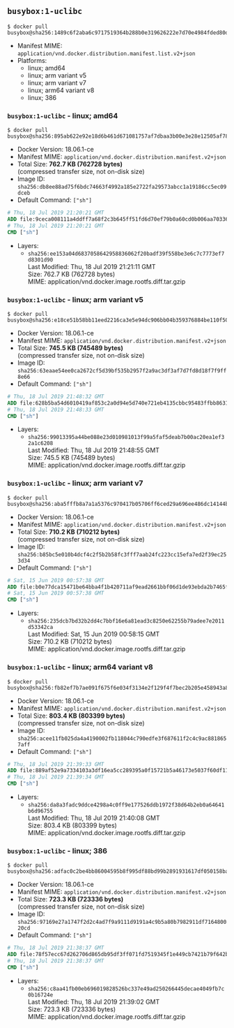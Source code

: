 ## `busybox:1-uclibc`

```console
$ docker pull busybox@sha256:1489c6f2aba6c9717519364b288b0e319626222e7d70e4984fded80de547317c
```

-	Manifest MIME: `application/vnd.docker.distribution.manifest.list.v2+json`
-	Platforms:
	-	linux; amd64
	-	linux; arm variant v5
	-	linux; arm variant v7
	-	linux; arm64 variant v8
	-	linux; 386

### `busybox:1-uclibc` - linux; amd64

```console
$ docker pull busybox@sha256:895ab622e92e18d6b461d671081757af7dbaa3b00e3e28e12505af7817f73649
```

-	Docker Version: 18.06.1-ce
-	Manifest MIME: `application/vnd.docker.distribution.manifest.v2+json`
-	Total Size: **762.7 KB (762728 bytes)**  
	(compressed transfer size, not on-disk size)
-	Image ID: `sha256:db8ee88ad75f6bdc74663f4992a185e2722fa29573abcc1a19186cc5ec09dceb`
-	Default Command: `["sh"]`

```dockerfile
# Thu, 18 Jul 2019 21:20:21 GMT
ADD file:9ceca008111a4ddff7a68f2c3b645ff51fd6d70ef79b0a60cd0b006aa7033698 in / 
# Thu, 18 Jul 2019 21:20:21 GMT
CMD ["sh"]
```

-	Layers:
	-	`sha256:ee153a04d6837058642958836062f20badf39f558be3e6c7c7773ef7d8301d90`  
		Last Modified: Thu, 18 Jul 2019 21:21:11 GMT  
		Size: 762.7 KB (762728 bytes)  
		MIME: application/vnd.docker.image.rootfs.diff.tar.gzip

### `busybox:1-uclibc` - linux; arm variant v5

```console
$ docker pull busybox@sha256:e18ce51b58bb11eed2216ca3e5e94dc906bb04b359376884be110f5026b1f9c1
```

-	Docker Version: 18.06.1-ce
-	Manifest MIME: `application/vnd.docker.distribution.manifest.v2+json`
-	Total Size: **745.5 KB (745489 bytes)**  
	(compressed transfer size, not on-disk size)
-	Image ID: `sha256:63eaae54ee0ca2672cf5d39bf535b2957f2a9ac3df3af7d7fd8d18f7f9ff8e66`
-	Default Command: `["sh"]`

```dockerfile
# Thu, 18 Jul 2019 21:48:32 GMT
ADD file:628b5ba54d6010419af853c2a0d94e5d740e721eb4135cbbc95483ffbb863187 in / 
# Thu, 18 Jul 2019 21:48:33 GMT
CMD ["sh"]
```

-	Layers:
	-	`sha256:99013395a44be088e23d010981013f99a5faf5deab7b00ac20ea1ef32a1c6208`  
		Last Modified: Thu, 18 Jul 2019 21:48:55 GMT  
		Size: 745.5 KB (745489 bytes)  
		MIME: application/vnd.docker.image.rootfs.diff.tar.gzip

### `busybox:1-uclibc` - linux; arm variant v7

```console
$ docker pull busybox@sha256:aba5fffb8a7a1a5376c970417b05706ff6ced29a696ee486dc14144b7221d9f1
```

-	Docker Version: 18.06.1-ce
-	Manifest MIME: `application/vnd.docker.distribution.manifest.v2+json`
-	Total Size: **710.2 KB (710212 bytes)**  
	(compressed transfer size, not on-disk size)
-	Image ID: `sha256:b85bc5e010b4dcf4c2f5b2b58fc3fff7aab24fc223cc15efa7ed2f39ec253d34`
-	Default Command: `["sh"]`

```dockerfile
# Sat, 15 Jun 2019 00:57:38 GMT
ADD file:b0e77dca15471be64bba4f1b420711af9ead2661bbf06d1de93ebda2b7465f80 in / 
# Sat, 15 Jun 2019 00:57:38 GMT
CMD ["sh"]
```

-	Layers:
	-	`sha256:235dcb7bd32b2dd4c7bbf16e6a81ead3c8250e62255b79adee7e2011d53342ca`  
		Last Modified: Sat, 15 Jun 2019 00:58:15 GMT  
		Size: 710.2 KB (710212 bytes)  
		MIME: application/vnd.docker.image.rootfs.diff.tar.gzip

### `busybox:1-uclibc` - linux; arm64 variant v8

```console
$ docker pull busybox@sha256:fb82ef7b7ae091f675f6e034f3134e2f129f4f7bec2b205e458943a8f3edb73b
```

-	Docker Version: 18.06.1-ce
-	Manifest MIME: `application/vnd.docker.distribution.manifest.v2+json`
-	Total Size: **803.4 KB (803399 bytes)**  
	(compressed transfer size, not on-disk size)
-	Image ID: `sha256:acee11fb025da4a4190002fb118044c790edfe3f687611f2c4c9ac8818657aff`
-	Default Command: `["sh"]`

```dockerfile
# Thu, 18 Jul 2019 21:39:33 GMT
ADD file:889af52e9a7334103a3df16ea5cc289395a0f15721b5a46173e5037f60df11b6 in / 
# Thu, 18 Jul 2019 21:39:34 GMT
CMD ["sh"]
```

-	Layers:
	-	`sha256:da8a3fadc9ddce4298a4c0ff9e177526ddb1972f38d64b2eb0a64641b6d96755`  
		Last Modified: Thu, 18 Jul 2019 21:40:08 GMT  
		Size: 803.4 KB (803399 bytes)  
		MIME: application/vnd.docker.image.rootfs.diff.tar.gzip

### `busybox:1-uclibc` - linux; 386

```console
$ docker pull busybox@sha256:adfac0c2be4bb86004595b8f995df88bd99b2891931617df050158baa709c331
```

-	Docker Version: 18.06.1-ce
-	Manifest MIME: `application/vnd.docker.distribution.manifest.v2+json`
-	Total Size: **723.3 KB (723336 bytes)**  
	(compressed transfer size, not on-disk size)
-	Image ID: `sha256:97169e27a1747f2d2c4ad7f9a9111d9191a4c9b5a80b7982911df716480020cd`
-	Default Command: `["sh"]`

```dockerfile
# Thu, 18 Jul 2019 21:38:37 GMT
ADD file:78f57ecc67d262706d865db95df3ff071fd7519345f1e449cb7421b79f642bfc in / 
# Thu, 18 Jul 2019 21:38:37 GMT
CMD ["sh"]
```

-	Layers:
	-	`sha256:c8aa41fb00eb696019828526bc337e49ad250266445decae4049fb7c0b16724e`  
		Last Modified: Thu, 18 Jul 2019 21:39:02 GMT  
		Size: 723.3 KB (723336 bytes)  
		MIME: application/vnd.docker.image.rootfs.diff.tar.gzip
